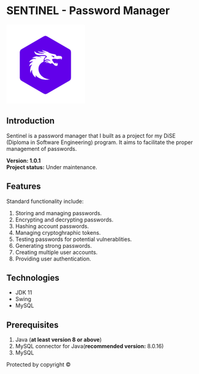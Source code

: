 # SENTINEL - Password Manager
<img src="Images/Logo.png"/>

## Introduction
Sentinel is a password manager that I built as a project for my DiSE (Diploma in Software Engineering) program. It aims to facilitate the proper management of passwords.<br>

**Version: 1.0.1** <br>
**Project status:** Under maintenance.

## Features
Standard functionality include:
1. Storing and managing passwords.
1. Encrypting and decrypting passwords.
1. Hashing account passwords.
1. Managing cryptoghraphic tokens.
1. Testing passwords for potential vulnerablities.
1. Generating strong passwords.
1. Creating multiple user accounts.
1. Providing user authentication.

## Technologies
* JDK 11
* Swing
* MySQL

## Prerequisites
1. Java (**at least version 8 or above**)
1. MySQL connector for Java(**recommended version:** 8.0.16)
1. MySQL

Protected by copyright &copy;


